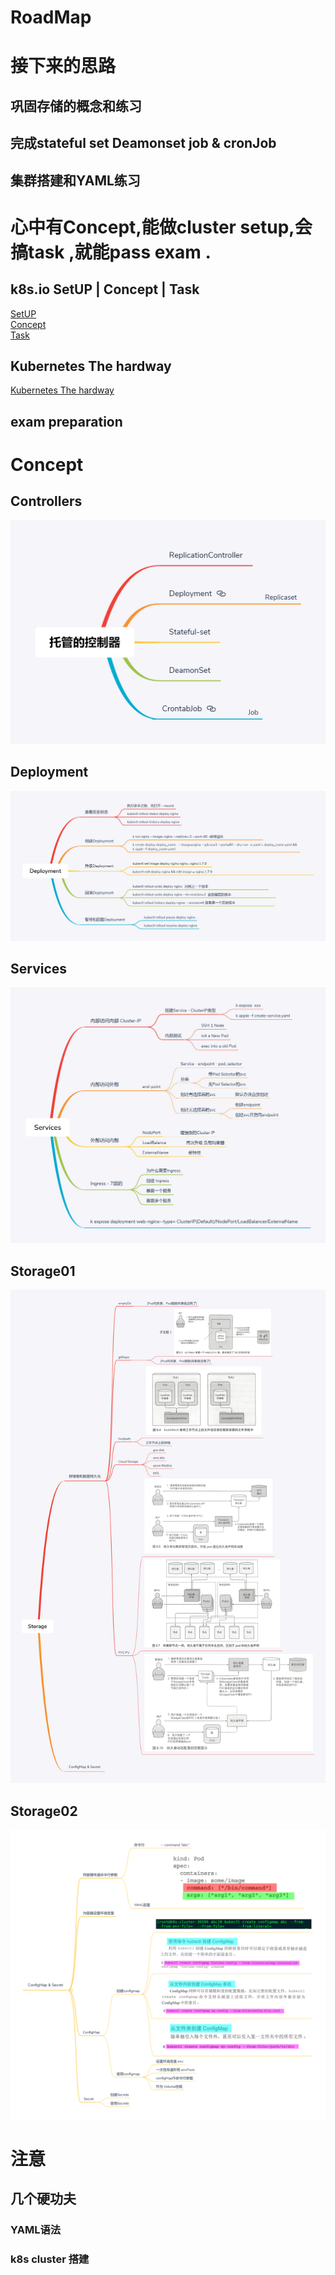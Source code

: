 #  RoadMap

#  接下来的思路

## 巩固存储的概念和练习
## 完成stateful set Deamonset job & cronJob
## 集群搭建和YAML练习



# 心中有Concept,能做cluster setup,会搞task ,就能pass exam .
## k8s.io SetUP | Concept | Task   

[SetUP](https://kubernetes.io/docs/setup/)   
[Concept](https://kubernetes.io/docs/concepts/)   
[Task](https://kubernetes.io/docs/tasks/)   

## Kubernetes The hardway   
[Kubernetes The hardway ](https://github.com/latermonk/cka-pre/blob/master/Issues/05-k8s-the-hard-way.md   )


## exam preparation


# Concept   

## Controllers   
![](https://raw.githubusercontent.com/latermonk/cka-pre/master/Issues/images/Pod-Controller.png) 

## Deployment

![](https://raw.githubusercontent.com/latermonk/cka-pre/master/Issues/images/Deployment.png)

## Services   
![](https://raw.githubusercontent.com/latermonk/cka-pre/master/Issues/images/Services-Detail.png)


## Storage01
![](https://raw.githubusercontent.com/latermonk/cka-pre/master/Issues/images/Storage01.png)


## Storage02
![](https://raw.githubusercontent.com/latermonk/cka-pre/master/Issues/images/Storage02.png)


#  注意  
##  几个硬功夫   

###  YAML语法 
###  k8s cluster 搭建  

